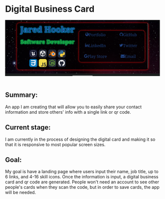 <h1>Digital Business Card</h1>
<img SRC="Screenshot_20230227-202506-791.png">
<img scr="Screenshot_20230227-202428-890.png">
<h2>Summary:</h2>
An app I am creating that will allow you to easily share your contact information and store others'
info with a single link or qr code.
<h2>Current stage:</h2>
I am currently in the process of designing the digital card and making it so that it is
responsive to most popular screen sizes.
<h2>Goal:</h2>
My goal is have a landing page where users input their
name, job title, up to 6 links, and 4-16 skill icons.
Once the information is input, a digital business card and qr code are generated.
People won't need an account to see other people's cards when they scan the code,
but in order to save cards, the app will be needed. 
